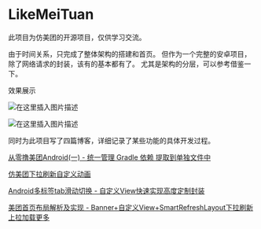# LikeMeiTuan
此项目为仿美团的开源项目，仅供学习交流。

由于时间关系，只完成了整体架构的搭建和首页。
但作为一个完整的安卓项目，除了网络请求的封装，该有的基本都有了。
尤其是架构的分层，可以参考借鉴一下。  

效果展示  

![在这里插入图片描述](https://img-blog.csdnimg.cn/20181103122510169.gif)  


![在这里插入图片描述](https://img-blog.csdnimg.cn/20181103121917571.gif)


同时为此项目写了四篇博客，详细记录了某些功能的具体开发过程。  

[从零撸美团Android(一) - 统一管理 Gradle 依赖 提取到单独文件中](https://juejin.im/post/5bdd26a6e51d4505231a3651)

[仿美团下拉刷新自定义动画](https://juejin.im/post/5bdd272a6fb9a049de6ccc69)

[Android多标签tab滑动切换 - 自定义View快速实现高度定制封装](https://juejin.im/post/5bdd27a5e51d452dfd0139e8)

[美团首页布局解析及实现 - Banner+自定义View+SmartRefreshLayout下拉刷新上拉加载更多](https://juejin.im/post/5bdd282ee51d45053c74a8ff)
